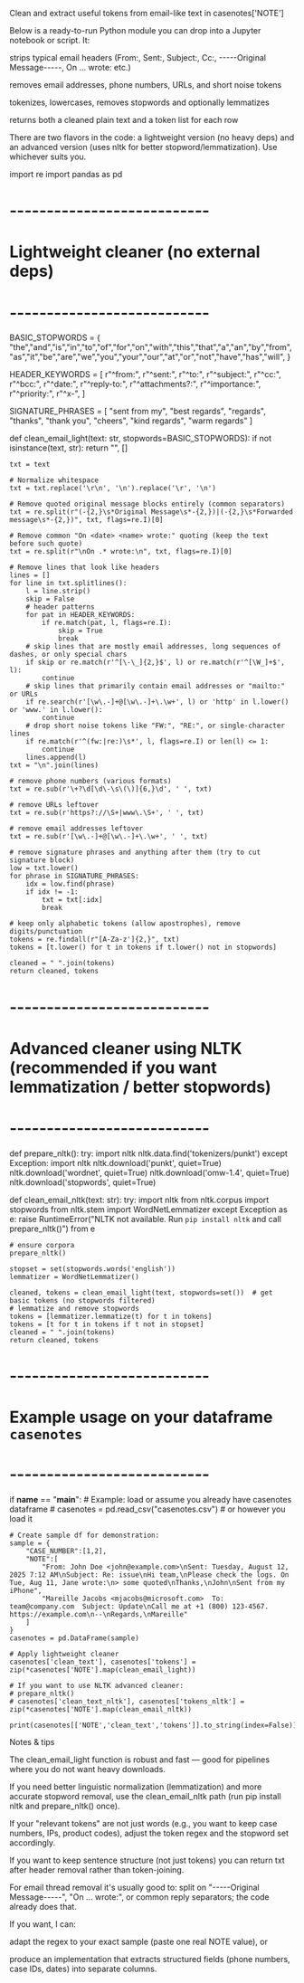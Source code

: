 Clean and extract useful tokens from email-like text in casenotes['NOTE']

Below is a ready-to-run Python module you can drop into a Jupyter notebook or script. It:

strips typical email headers (From:, Sent:, Subject:, Cc:, -----Original Message-----, On ... wrote: etc.)

removes email addresses, phone numbers, URLs, and short noise tokens

tokenizes, lowercases, removes stopwords and optionally lemmatizes

returns both a cleaned plain text and a token list for each row


There are two flavors in the code: a lightweight version (no heavy deps) and an advanced version (uses nltk for better stopword/lemmatization). Use whichever suits you.

import re
import pandas as pd

# ---------------------------
# Lightweight cleaner (no external deps)
# ---------------------------
BASIC_STOPWORDS = {
    "the","and","is","in","to","of","for","on","with","this","that","a","an","by","from",
    "as","it","be","are","we","you","your","our","at","or","not","have","has","will",
}

HEADER_KEYWORDS = [
    r"^from:", r"^sent:", r"^to:", r"^subject:", r"^cc:", r"^bcc:", r"^date:",
    r"^reply-to:", r"^attachments?:", r"^importance:", r"^priority:", r"^x-",
]

SIGNATURE_PHRASES = [
    "sent from my", "best regards", "regards", "thanks", "thank you", "cheers",
    "kind regards", "warm regards"
]

def clean_email_light(text: str, stopwords=BASIC_STOPWORDS):
    if not isinstance(text, str):
        return "", []

    txt = text

    # Normalize whitespace
    txt = txt.replace('\r\n', '\n').replace('\r', '\n')

    # Remove quoted original message blocks entirely (common separators)
    txt = re.split(r"(-{2,}\s*Original Message\s*-{2,})|(-{2,}\s*Forwarded message\s*-{2,})", txt, flags=re.I)[0]

    # Remove common "On <date> <name> wrote:" quoting (keep the text before such quote)
    txt = re.split(r"\nOn .* wrote:\n", txt, flags=re.I)[0]

    # Remove lines that look like headers
    lines = []
    for line in txt.splitlines():
        l = line.strip()
        skip = False
        # header patterns
        for pat in HEADER_KEYWORDS:
            if re.match(pat, l, flags=re.I):
                skip = True
                break
        # skip lines that are mostly email addresses, long sequences of dashes, or only special chars
        if skip or re.match(r'^[\-\_]{2,}$', l) or re.match(r'^[\W_]+$', l):
            continue
        # skip lines that primarily contain email addresses or "mailto:" or URLs
        if re.search(r'[\w\.-]+@[\w\.-]+\.\w+', l) or 'http' in l.lower() or 'www.' in l.lower():
            continue
        # drop short noise tokens like "FW:", "RE:", or single-character lines
        if re.match(r'^(fw:|re:)\s*', l, flags=re.I) or len(l) <= 1:
            continue
        lines.append(l)
    txt = "\n".join(lines)

    # remove phone numbers (various formats)
    txt = re.sub(r'\+?\d[\d\-\s\(\)]{6,}\d', ' ', txt)

    # remove URLs leftover
    txt = re.sub(r'https?://\S+|www\.\S+', ' ', txt)

    # remove email addresses leftover
    txt = re.sub(r'[\w\.-]+@[\w\.-]+\.\w+', ' ', txt)

    # remove signature phrases and anything after them (try to cut signature block)
    low = txt.lower()
    for phrase in SIGNATURE_PHRASES:
        idx = low.find(phrase)
        if idx != -1:
            txt = txt[:idx]
            break

    # keep only alphabetic tokens (allow apostrophes), remove digits/punctuation
    tokens = re.findall(r"[A-Za-z']{2,}", txt)
    tokens = [t.lower() for t in tokens if t.lower() not in stopwords]

    cleaned = " ".join(tokens)
    return cleaned, tokens

# ---------------------------
# Advanced cleaner using NLTK (recommended if you want lemmatization / better stopwords)
# ---------------------------

def prepare_nltk():
    try:
        import nltk
        nltk.data.find('tokenizers/punkt')
    except Exception:
        import nltk
        nltk.download('punkt', quiet=True)
        nltk.download('wordnet', quiet=True)
        nltk.download('omw-1.4', quiet=True)
        nltk.download('stopwords', quiet=True)

def clean_email_nltk(text: str):
    try:
        import nltk
        from nltk.corpus import stopwords
        from nltk.stem import WordNetLemmatizer
    except Exception as e:
        raise RuntimeError("NLTK not available. Run `pip install nltk` and call prepare_nltk()") from e

    # ensure corpora
    prepare_nltk()

    stopset = set(stopwords.words('english'))
    lemmatizer = WordNetLemmatizer()

    cleaned, tokens = clean_email_light(text, stopwords=set())  # get basic tokens (no stopwords filtered)
    # lemmatize and remove stopwords
    tokens = [lemmatizer.lemmatize(t) for t in tokens]
    tokens = [t for t in tokens if t not in stopset]
    cleaned = " ".join(tokens)
    return cleaned, tokens

# ---------------------------
# Example usage on your dataframe `casenotes`
# ---------------------------

if __name__ == "__main__":
    # Example: load or assume you already have casenotes dataframe
    # casenotes = pd.read_csv("casenotes.csv")  # or however you load it

    # Create sample df for demonstration:
    sample = {
        "CASE_NUMBER":[1,2],
        "NOTE":[
            "From: John Doe <john@example.com>\nSent: Tuesday, August 12, 2025 7:12 AM\nSubject: Re: issue\nHi team,\nPlease check the logs. On Tue, Aug 11, Jane wrote:\n> some quoted\nThanks,\nJohn\nSent from my iPhone",
            "Mareille Jacobs <mjacobs@microsoft.com>  To:  team@company.com  Subject: Update\nCall me at +1 (800) 123-4567. https://example.com\n--\nRegards,\nMareille"
        ]
    }
    casenotes = pd.DataFrame(sample)

    # Apply lightweight cleaner
    casenotes['clean_text'], casenotes['tokens'] = zip(*casenotes['NOTE'].map(clean_email_light))

    # If you want to use NLTK advanced cleaner:
    # prepare_nltk()
    # casenotes['clean_text_nltk'], casenotes['tokens_nltk'] = zip(*casenotes['NOTE'].map(clean_email_nltk))

    print(casenotes[['NOTE','clean_text','tokens']].to_string(index=False))

Notes & tips

The clean_email_light function is robust and fast — good for pipelines where you do not want heavy downloads.

If you need better linguistic normalization (lemmatization) and more accurate stopword removal, use the clean_email_nltk path (run pip install nltk and prepare_nltk() once).

If your "relevant tokens" are not just words (e.g., you want to keep case numbers, IPs, product codes), adjust the token regex and the stopword set accordingly.

If you want to keep sentence structure (not just tokens) you can return txt after header removal rather than token-joining.

For email thread removal it's usually good to: split on "-----Original Message-----", "On <date> ... wrote:", or common reply separators; the code already does that.


If you want, I can:

adapt the regex to your exact sample (paste one real NOTE value), or

produce an implementation that extracts structured fields (phone numbers, case IDs, dates) into separate columns.



